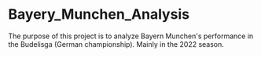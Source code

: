 # Bayery_Munchen_Analysis
The purpose of this project is to analyze Bayern Munchen's performance in the Budelisga (German championship). Mainly in the 2022 season.
